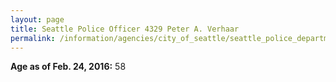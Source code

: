 ```yaml
---
layout: page
title: Seattle Police Officer 4329 Peter A. Verhaar
permalink: /information/agencies/city_of_seattle/seattle_police_department/copbook/4329/
---
```


**Age as of Feb. 24, 2016:** 58

